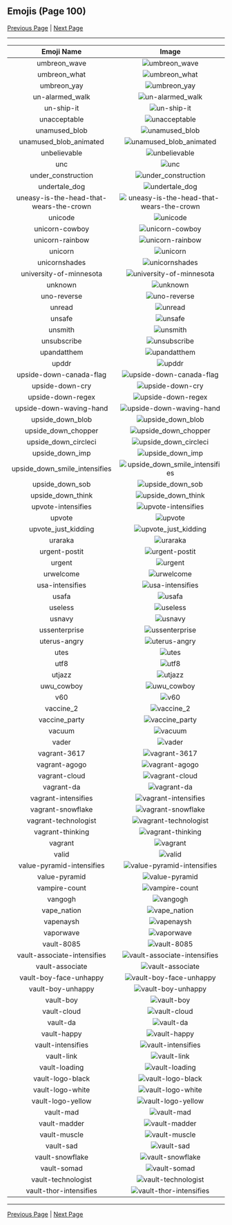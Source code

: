 
## Emojis (Page 100)

[Previous Page](/docs/hashicorp/page-t-0099.md)
  | [Next Page](/docs/hashicorp/page-v-0101.md)

<hr />

|Emoji Name|Image|
| :-: | :-: |
|umbreon_wave| ![umbreon_wave](/emojis/hashicorp/umbreon_wave.png)|
|umbreon_what| ![umbreon_what](/emojis/hashicorp/umbreon_what.png)|
|umbreon_yay| ![umbreon_yay](/emojis/hashicorp/umbreon_yay.gif)|
|un-alarmed_walk| ![un-alarmed_walk](/emojis/hashicorp/un-alarmed_walk.gif)|
|un-ship-it| ![un-ship-it](/emojis/hashicorp/un-ship-it.png)|
|unacceptable| ![unacceptable](/emojis/hashicorp/unacceptable.gif)|
|unamused_blob| ![unamused_blob](/emojis/hashicorp/unamused_blob.png)|
|unamused_blob_animated| ![unamused_blob_animated](/emojis/hashicorp/unamused_blob_animated.gif)|
|unbelievable| ![unbelievable](/emojis/hashicorp/unbelievable.png)|
|unc| ![unc](/emojis/hashicorp/unc.jpg)|
|under_construction| ![under_construction](/emojis/hashicorp/under_construction.gif)|
|undertale_dog| ![undertale_dog](/emojis/hashicorp/undertale_dog.gif)|
|uneasy-is-the-head-that-wears-the-crown| ![uneasy-is-the-head-that-wears-the-crown](/emojis/hashicorp/uneasy-is-the-head-that-wears-the-crown.png)|
|unicode| ![unicode](/emojis/hashicorp/unicode.png)|
|unicorn-cowboy| ![unicorn-cowboy](/emojis/hashicorp/unicorn-cowboy.png)|
|unicorn-rainbow| ![unicorn-rainbow](/emojis/hashicorp/unicorn-rainbow.png)|
|unicorn| ![unicorn](/emojis/hashicorp/unicorn.png)|
|unicornshades| ![unicornshades](/emojis/hashicorp/unicornshades.png)|
|university-of-minnesota| ![university-of-minnesota](/emojis/hashicorp/university-of-minnesota.png)|
|unknown| ![unknown](/emojis/hashicorp/unknown.png)|
|uno-reverse| ![uno-reverse](/emojis/hashicorp/uno-reverse.png)|
|unread| ![unread](/emojis/hashicorp/unread.png)|
|unsafe| ![unsafe](/emojis/hashicorp/unsafe.png)|
|unsmith| ![unsmith](/emojis/hashicorp/unsmith.gif)|
|unsubscribe| ![unsubscribe](/emojis/hashicorp/unsubscribe.png)|
|upandatthem| ![upandatthem](/emojis/hashicorp/upandatthem.gif)|
|upddr| ![upddr](/emojis/hashicorp/upddr.png)|
|upside-down-canada-flag| ![upside-down-canada-flag](/emojis/hashicorp/upside-down-canada-flag.png)|
|upside-down-cry| ![upside-down-cry](/emojis/hashicorp/upside-down-cry.png)|
|upside-down-regex| ![upside-down-regex](/emojis/hashicorp/upside-down-regex.png)|
|upside-down-waving-hand| ![upside-down-waving-hand](/emojis/hashicorp/upside-down-waving-hand.png)|
|upside_down_blob| ![upside_down_blob](/emojis/hashicorp/upside_down_blob.png)|
|upside_down_chopper| ![upside_down_chopper](/emojis/hashicorp/upside_down_chopper.png)|
|upside_down_circleci| ![upside_down_circleci](/emojis/hashicorp/upside_down_circleci.png)|
|upside_down_imp| ![upside_down_imp](/emojis/hashicorp/upside_down_imp.png)|
|upside_down_smile_intensifies| ![upside_down_smile_intensifies](/emojis/hashicorp/upside_down_smile_intensifies.gif)|
|upside_down_sob| ![upside_down_sob](/emojis/hashicorp/upside_down_sob.png)|
|upside_down_think| ![upside_down_think](/emojis/hashicorp/upside_down_think.png)|
|upvote-intensifies| ![upvote-intensifies](/emojis/hashicorp/upvote-intensifies.gif)|
|upvote| ![upvote](/emojis/hashicorp/upvote.png)|
|upvote_just_kidding| ![upvote_just_kidding](/emojis/hashicorp/upvote_just_kidding.gif)|
|uraraka| ![uraraka](/emojis/hashicorp/uraraka.png)|
|urgent-postit| ![urgent-postit](/emojis/hashicorp/urgent-postit.png)|
|urgent| ![urgent](/emojis/hashicorp/urgent.png)|
|urwelcome| ![urwelcome](/emojis/hashicorp/urwelcome.png)|
|usa-intensifies| ![usa-intensifies](/emojis/hashicorp/usa-intensifies.gif)|
|usafa| ![usafa](/emojis/hashicorp/usafa.png)|
|useless| ![useless](/emojis/hashicorp/useless.png)|
|usnavy| ![usnavy](/emojis/hashicorp/usnavy.png)|
|ussenterprise| ![ussenterprise](/emojis/hashicorp/ussenterprise.png)|
|uterus-angry| ![uterus-angry](/emojis/hashicorp/uterus-angry.png)|
|utes| ![utes](/emojis/hashicorp/utes.png)|
|utf8| ![utf8](/emojis/hashicorp/utf8.png)|
|utjazz| ![utjazz](/emojis/hashicorp/utjazz.png)|
|uwu_cowboy| ![uwu_cowboy](/emojis/hashicorp/uwu_cowboy.png)|
|v60| ![v60](/emojis/hashicorp/v60.png)|
|vaccine_2| ![vaccine_2](/emojis/hashicorp/vaccine_2.png)|
|vaccine_party| ![vaccine_party](/emojis/hashicorp/vaccine_party.gif)|
|vacuum| ![vacuum](/emojis/hashicorp/vacuum.png)|
|vader| ![vader](/emojis/hashicorp/vader.png)|
|vagrant-3617| ![vagrant-3617](/emojis/hashicorp/vagrant-3617.png)|
|vagrant-agogo| ![vagrant-agogo](/emojis/hashicorp/vagrant-agogo.png)|
|vagrant-cloud| ![vagrant-cloud](/emojis/hashicorp/vagrant-cloud.png)|
|vagrant-da| ![vagrant-da](/emojis/hashicorp/vagrant-da.png)|
|vagrant-intensifies| ![vagrant-intensifies](/emojis/hashicorp/vagrant-intensifies.gif)|
|vagrant-snowflake| ![vagrant-snowflake](/emojis/hashicorp/vagrant-snowflake.png)|
|vagrant-technologist| ![vagrant-technologist](/emojis/hashicorp/vagrant-technologist.png)|
|vagrant-thinking| ![vagrant-thinking](/emojis/hashicorp/vagrant-thinking.png)|
|vagrant| ![vagrant](/emojis/hashicorp/vagrant.png)|
|valid| ![valid](/emojis/hashicorp/valid.png)|
|value-pyramid-intensifies| ![value-pyramid-intensifies](/emojis/hashicorp/value-pyramid-intensifies.gif)|
|value-pyramid| ![value-pyramid](/emojis/hashicorp/value-pyramid.png)|
|vampire-count| ![vampire-count](/emojis/hashicorp/vampire-count.png)|
|vangogh| ![vangogh](/emojis/hashicorp/vangogh.png)|
|vape_nation| ![vape_nation](/emojis/hashicorp/vape_nation.png)|
|vapenaysh| ![vapenaysh](/emojis/hashicorp/vapenaysh.jpg)|
|vaporwave| ![vaporwave](/emojis/hashicorp/vaporwave.jpg)|
|vault-8085| ![vault-8085](/emojis/hashicorp/vault-8085.png)|
|vault-associate-intensifies| ![vault-associate-intensifies](/emojis/hashicorp/vault-associate-intensifies.gif)|
|vault-associate| ![vault-associate](/emojis/hashicorp/vault-associate.png)|
|vault-boy-face-unhappy| ![vault-boy-face-unhappy](/emojis/hashicorp/vault-boy-face-unhappy.png)|
|vault-boy-unhappy| ![vault-boy-unhappy](/emojis/hashicorp/vault-boy-unhappy.png)|
|vault-boy| ![vault-boy](/emojis/hashicorp/vault-boy.png)|
|vault-cloud| ![vault-cloud](/emojis/hashicorp/vault-cloud.png)|
|vault-da| ![vault-da](/emojis/hashicorp/vault-da.png)|
|vault-happy| ![vault-happy](/emojis/hashicorp/vault-happy.png)|
|vault-intensifies| ![vault-intensifies](/emojis/hashicorp/vault-intensifies.gif)|
|vault-link| ![vault-link](/emojis/hashicorp/vault-link.png)|
|vault-loading| ![vault-loading](/emojis/hashicorp/vault-loading.gif)|
|vault-logo-black| ![vault-logo-black](/emojis/hashicorp/vault-logo-black.png)|
|vault-logo-white| ![vault-logo-white](/emojis/hashicorp/vault-logo-white.png)|
|vault-logo-yellow| ![vault-logo-yellow](/emojis/hashicorp/vault-logo-yellow.png)|
|vault-mad| ![vault-mad](/emojis/hashicorp/vault-mad.png)|
|vault-madder| ![vault-madder](/emojis/hashicorp/vault-madder.png)|
|vault-muscle| ![vault-muscle](/emojis/hashicorp/vault-muscle.png)|
|vault-sad| ![vault-sad](/emojis/hashicorp/vault-sad.png)|
|vault-snowflake| ![vault-snowflake](/emojis/hashicorp/vault-snowflake.png)|
|vault-somad| ![vault-somad](/emojis/hashicorp/vault-somad.png)|
|vault-technologist| ![vault-technologist](/emojis/hashicorp/vault-technologist.png)|
|vault-thor-intensifies| ![vault-thor-intensifies](/emojis/hashicorp/vault-thor-intensifies.gif)|

<hr/>

[Previous Page](/docs/hashicorp/page-t-0099.md)
  | [Next Page](/docs/hashicorp/page-v-0101.md)